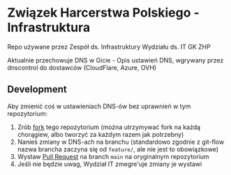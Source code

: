 # Związek Harcerstwa Polskiego - Infrastruktura

Repo używane przez Zespół ds. Infrastruktury Wydziału ds. IT GK ZHP

Aktualnie przechowuje DNS w Gicie - Opis ustawień DNS, wgrywany przez dnscontrol do dostawców (CloudFlare, Azure, OVH)

## Development
Aby zmienić coś w ustawieniach DNS-ów bez uprawnień w tym repozytorium:
1. Zrób [fork](https://docs.github.com/en/github/getting-started-with-github/fork-a-repo) tego repozytorium (można utrzymywać fork na każdą chorągiew, albo tworzyć za każdym razem jak potrzebny)
3. Nanieś zmiany w DNS-ach na branchu (standardowo zgodnie z git-flow nazwa brancha zaczyna się od `feature/`, ale nie jest to obowiązkowe)
4. Wystaw [Pull Request](https://docs.github.com/en/github/collaborating-with-issues-and-pull-requests/creating-a-pull-request-from-a-fork) na branch `main` na oryginalnym repozytorium
5. Jeśli nie będzie uwag, Wydział IT zmegre'uje zmiany je wystawi
